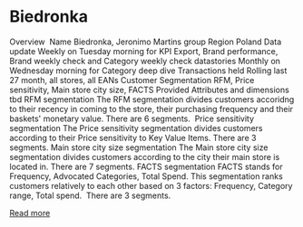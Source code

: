 # Biedronka

Overview 
Name
Biedronka, Jeronimo Martins group
Region
Poland
Data update
Weekly on Tuesday morning for KPI Export, Brand performance, Brand weekly check and Category weekly check datastories
Monthly on Wednesday morning for Category deep dive
Transactions held
Rolling last 27 month, all stores, all EANs
Customer Segmentation
RFM, Price sensitivity, Main store city size, FACTS
Provided Attributes and dimensions
tbd
RFM segmentation
The RFM segmentation divides customers accoridng to their recency in coming to the store, their purchasing frequency and their baskets' monetary value. There are 6 segments. 
Price sensitivity segmentation
The Price sensitivity segmentation divides customers according to their Price sensitivity to Key Value Items. There are 3 segments.
Main store city size segmentation
The Main store city size segmentation divides customers according to the city their main store is located in. There are 7 segments.
FACTS segmentation
FACTS stands for Frequency, Advocated Categories, Total Spend. This segmentation ranks customers relatively to each other based on 3 factors: Frequency, Category range, Total spend. 
There are 3 segments.

[Read more](https://help.emnos.com/help/biedronka)